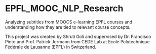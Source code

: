 # EPFL_MOOC_NLP_Research

Analyzing subtitles from MOOCS e-learning EPFL courses and understanding how they are tied to relevant course concepts. 

This project was created by Shruti Goli and supervised by Dr. Francisco Pinto and Prof. Patrick Jermann from CEDE Lab at Ecole Polytechnique Fédérale de Lausanne (EPFL) in Switzerland.

